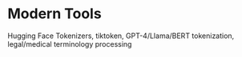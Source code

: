 # Modern Tools

Hugging Face Tokenizers, tiktoken, GPT-4/Llama/BERT tokenization, legal/medical terminology processing 